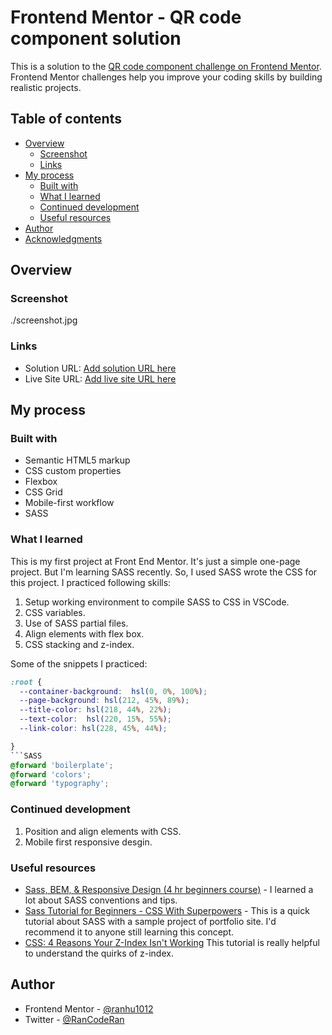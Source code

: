 # Frontend Mentor - QR code component solution

This is a solution to the [QR code component challenge on Frontend Mentor](https://www.frontendmentor.io/challenges/qr-code-component-iux_sIO_H). Frontend Mentor challenges help you improve your coding skills by building realistic projects. 

## Table of contents

- [Overview](#overview)
  - [Screenshot](#screenshot)
  - [Links](#links)
- [My process](#my-process)
  - [Built with](#built-with)
  - [What I learned](#what-i-learned)
  - [Continued development](#continued-development)
  - [Useful resources](#useful-resources)
- [Author](#author)
- [Acknowledgments](#acknowledgments)



## Overview

### Screenshot

./screenshot.jpg



### Links


- Solution URL: [Add solution URL here](https://your-solution-url.com)
- Live Site URL: [Add live site URL here](https://your-live-site-url.com)

## My process

### Built with

- Semantic HTML5 markup
- CSS custom properties
- Flexbox
- CSS Grid
- Mobile-first workflow
- SASS



### What I learned

This is my first project at Front End Mentor. It's just a simple one-page project. But I'm learning SASS recently. So, I used SASS wrote the CSS for this project. I practiced following skills:
1. Setup working environment to compile SASS to CSS in VSCode.
2. CSS variables. 
3. Use of SASS partial files.
4. Align elements with flex box.
5. CSS stacking and z-index.

Some of the snippets I practiced:


```css
:root {
  --container-background:  hsl(0, 0%, 100%);
  --page-background: hsl(212, 45%, 89%);
  --title-color: hsl(218, 44%, 22%);
  --text-color:  hsl(220, 15%, 55%);
  --link-color: hsl(228, 45%, 44%);

}
```SASS
@forward 'boilerplate';
@forward 'colors';
@forward 'typography';
```


### Continued development
1. Position and align elements with CSS.
2. Mobile first responsive desgin.



### Useful resources

- [Sass, BEM, & Responsive Design (4 hr beginners course)](https://www.youtube.com/watch?v=jfMHA8SqUL4&t=2378s) - I learned a lot about SASS conventions and tips. 
- [Sass Tutorial for Beginners - CSS With Superpowers](https://www.youtube.com/watch?v=_a5j7KoflTs&t=4682s) - This is a quick tutorial about SASS with a sample project of portfolio site. I'd recommend it to anyone still learning this concept.
- [CSS: 4 Reasons Your Z-Index Isn't Working](https://www.youtube.com/watch?v=qYi-OLf5q5g) This tutorial is really helpful to understand the quirks of z-index.



## Author

- Frontend Mentor - [@ranhu1012](https://www.frontendmentor.io/profile/ranhu1012)
- Twitter - [@RanCodeRan](https://twitter.com/RanCodeRan)


